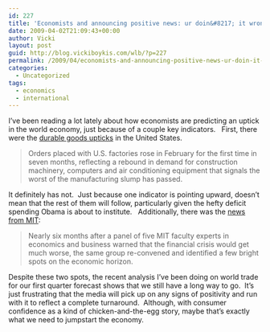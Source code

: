 ```yaml
---
id: 227
title: 'Economists and announcing positive news: ur doin&#8217; it wrong'
date: 2009-04-02T21:09:43+00:00
author: Vicki
layout: post
guid: http://blog.vickiboykis.com/wlb/?p=227
permalink: /2009/04/economists-and-announcing-positive-news-ur-doin-it-wrong/
categories:
  - Uncategorized
tags:
  - economics
  - international
---
```

I&#8217;ve been reading a lot lately about how economists are predicting an uptick in the world economy, just because of a couple key indicators.   First, there were the [durable goods upticks](http://www.bloomberg.com/apps/news?pid=20601103&sid=ajkPSFloHWDs&refer=news) in the United States.

> Orders placed with U.S. factories rose in February for the first time in seven months, reflecting a rebound in demand for construction machinery, computers and air conditioning equipment that signals the worst of the manufacturing slump has passed.

<p style="text-align: left;">
  It definitely has not.  Just because one indicator is pointing upward, doesn&#8217;t mean that the rest of them will follow, particularly given the hefty deficit spending Obama is about to institute.   Additionally, there was the <a href="http://web.mit.edu/newsoffice/2009/financial-sym-tt0401.html">news from MIT</a>:
</p>

> <p style="text-align: left;">
>   Nearly six months after a panel of five MIT faculty experts in economics and business warned that the financial crisis would get much worse, the same group re-convened and identified a few bright spots on the economic horizon.
> </p>

<p style="text-align: left;">
  Despite these two spots, the recent analysis I&#8217;ve been doing on world trade for our first quarter forecast shows that we still have a long way to go.  It&#8217;s just frustrating that the media will pick up on any signs of positivity and run with it to reflect a complete turnaround.  Although, with consumer confidence as a kind of chicken-and-the-egg story, maybe that&#8217;s exactly what we need to jumpstart the economy.
</p>